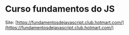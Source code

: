 # Curso fundamentos do JS
Site: [https://fundamentosdejavascript.club.hotmart.com/](https://fundamentosdejavascript.club.hotmart.com/)
